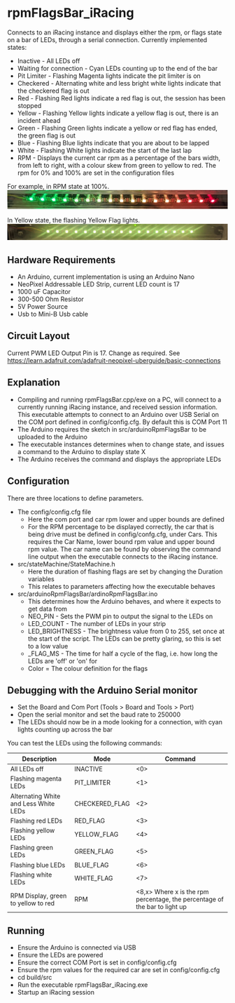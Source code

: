 # rpmFlagsBar_iRacing
Connects to an iRacing instance and displays either the rpm, or flags state on a bar of LEDs, through a serial connection.
Currently implemented states:
* Inactive - All LEDs off
* Waiting for connection - Cyan LEDs counting up to the end of the bar
* Pit Limiter - Flashing Magenta lights indicate the pit limiter is on
* Checkered - Alternating white and less bright white lights indicate that the checkered flag is out
* Red - Flashing Red lights indicate a red flag is out, the session has been stopped
* Yellow - Flashing Yellow lights indicate a yellow flag is out, there is an incident ahead
* Green - Flashing Green lights indicate a yellow or red flag has ended, the green flag is out
* Blue - Flashing Blue lights indicate that you are about to be lapped
* White - Flashing White lights indicate the start of the last lap
* RPM - Displays the current car rpm as a percentage of the bars width, from left to right, with a colour skew from green to yellow to red. The rpm for 0% and 100% are set in the configuration files

For example, in RPM state at 100%.
![Rpm Bar LEDs](images/rpmBar.png?raw=true "RPM LED Display Bar")

In Yellow state, the flashing Yellow Flag lights.
![Rpm Bar LEDs](images/rpmBar2.png?raw=true "Yellow Flag LED Display Bar")


## Hardware Requirements
- An Arduino, current implementation is using an Arduino Nano
- NeoPixel Addressable LED Strip, current LED count is 17
- 1000 uF Capacitor
- 300-500 Ohm Resistor
- 5V Power Source
- Usb to Mini-B Usb cable

## Circuit Layout
Current PWM LED Output Pin is 17. Change as required.
See https://learn.adafruit.com/adafruit-neopixel-uberguide/basic-connections

## Explanation
- Compiling and running rpmFlagsBar.cpp/exe on a PC, will connect to a currently running iRacing instance, and received session information. This executable attempts to connect to an Arduino over USB Serial on the COM port defined in config/config.cfg. By default this is COM Port 11
- The Arduino requires the sketch in src/arduinoRpmFlagsBar to be uploaded to the Arduino
- The executable instances determines when to change state, and issues a command to the Arduino to display state X
- The Arduino receives the command and displays the appropriate LEDs

## Configuration
There are three locations to define parameters.
- The config/config.cfg file
    * Here the com port and car rpm lower and upper bounds are defined
    * For the RPM percentage to be displayed correctly, the car that is being drive must be defined in config/confg.cfg, under Cars. This requires the Car Name, lower bound rpm value and upper bound rpm value. The car name can be found by observing the command line output when the executable connects to the iRacing instance.
- src/stateMachine/StateMachine.h
    * Here the duration of flashing flags are set by changing the <color>Duration variables
    * This relates to parameters affecting how the executable behaves
- src/arduinoRpmFlagsBar/ardinoRpmFlagsBar.ino
    * This determines how the Arduino behaves, and where it expects to get data from
    * NEO_PIN - Sets the PWM pin to output the signal to the LEDs on
    * LED_COUNT - The number of LEDs in your strip
    * LED_BRIGHTNESS - The brightness value from 0 to 255, set once at the start of the script. The LEDs can be pretty glaring, so this is set to a low value
    * <color>_FLAG_MS - The time for half a cycle of the flag, i.e. how long the LEDs are 'off' or 'on' for
    * <color>Color = The colour definition for the flags
    
## Debugging with the Arduino Serial monitor
- Set the Board and Com Port (Tools > Board and Tools > Port)
- Open the serial monitor and set the baud rate to 250000
- The LEDs should now be in a mode looking for a connection, with cyan lights counting up across the bar

You can test the LEDs using the following commands:

Description                           | Mode           | Command
--------------------------------------|----------------|-------------------
All LEDs off                          | INACTIVE       | <0>
Flashing magenta LEDs                 | PIT_LIMITER    | <1>
Alternating White and Less White LEDs | CHECKERED_FLAG | <2>
Flashing red LEDs                     | RED_FLAG       | <3>
Flashing yellow LEDs                  | YELLOW_FLAG    | <4>
Flashing green LEDs                   | GREEN_FLAG     | <5>
Flashing blue LEDs                    | BLUE_FLAG      | <6>
Flashing white LEDs                   | WHITE_FLAG     | <7>
RPM Display, green to yellow to red   | RPM            | <8,x> Where x is the rpm percentage, the percentage of the bar to light up

## Running
* Ensure the Arduino is connected via USB
* Ensure the LEDs are powered
* Ensure the correct COM Port is set in config/config.cfg
* Ensure the rpm values for the required car are set in config/config.cfg
* cd build/src
* Run the executable rpmFlagsBar_iRacing.exe
* Startup an iRacing session


